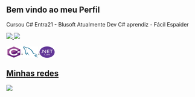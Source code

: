 
## Bem vindo ao meu Perfil ##
  
Cursou C# Entra21 - Blusoft
Atualmente Dev C# aprendiz - Fácil Espaider
 
  <div>
  <a href="https://github.com/gabrielhcmarchi">
  <img height="150em" src="https://github-readme-stats.vercel.app/api?username=gabrielhcmarchi&show_icons=true&theme=dracula&include_all_commits=true&count_private=true"/>
  <img height="150em" src="https://github-readme-stats.vercel.app/api/top-langs/?username=gabrielhcmarchi&layout=compact&langs_count=7&theme=dracula"/>
</div>
 
<div style="display: inline_block"><br>
  <img align="center" alt="Gabriel-Csharp" height="30" width="40" src="https://raw.githubusercontent.com/devicons/devicon/master/icons/csharp/csharp-original.svg">
    <img align="center" alt="Gabriel-Csharp" height="30" width="40" src="https://raw.githubusercontent.com/devicons/devicon/master/icons/mysql/mysql-original.svg">
      <img align="center" alt="Gabriel-Csharp" height="30" width="40" src="https://raw.githubusercontent.com/devicons/devicon/master/icons/dotnetcore/dotnetcore-original.svg">
  
  </div>
  
  ##

   ## Minhas redes ##
  <div>   
  <a href="https://www.linkedin.com/in/gabriel-marchi-8a3437206" target="_blank"><img src="https://img.shields.io/badge/-LinkedIn-%230077B5?style=for-the-badge&logo=linkedin&logoColor=white" target="_blank"></a>
 
  </div>
 

